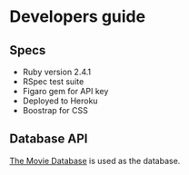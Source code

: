 # Developers guide

## Specs
* Ruby version 2.4.1
* RSpec test suite
* Figaro gem for API key
* Deployed to Heroku
* Boostrap for CSS 

## Database API
[The Movie Database]( https://developers.themoviedb.org/3/getting-started/introduction) is used as the database.

